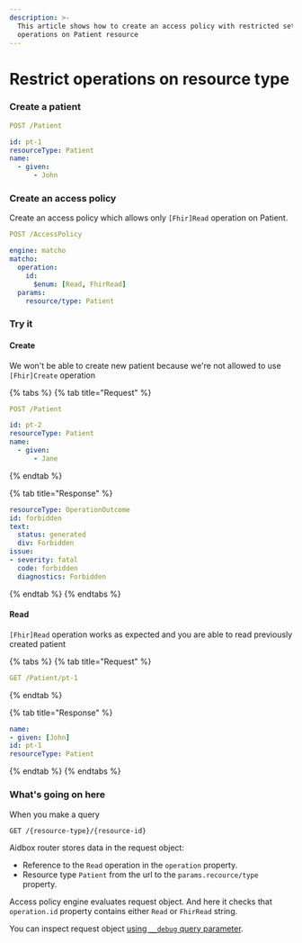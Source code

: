 ```yaml
---
description: >-
  This article shows how to create an access policy with restricted set of
  operations on Patient resource
---
```


# Restrict operations on resource type

### Create a patient

```yaml
POST /Patient

id: pt-1
resourceType: Patient
name:
  - given:
      - John
```

### Create an access policy

Create an access policy which allows only `[Fhir]Read` operation on Patient.

```yaml
POST /AccessPolicy

engine: matcho
matcho:
  operation:
    id:
      $enum: [Read, FhirRead]
  params:
    resource/type: Patient
```

### Try it

#### Create

We won't be able to create new patient because we're not allowed to use `[Fhir]Create` operation

{% tabs %}
{% tab title="Request" %}
```yaml
POST /Patient

id: pt-2
resourceType: Patient
name:
  - given:
      - Jane
```
{% endtab %}

{% tab title="Response" %}
```yaml
resourceType: OperationOutcome
id: forbidden
text:
  status: generated
  div: Forbidden
issue:
- severity: fatal
  code: forbidden
  diagnostics: Forbidden
```
{% endtab %}
{% endtabs %}

#### Read

`[Fhir]Read` operation works as expected and you are able to read previously created patient

{% tabs %}
{% tab title="Request" %}
```yaml
GET /Patient/pt-1
```
{% endtab %}

{% tab title="Response" %}
```yaml
name:
- given: [John]
id: pt-1
resourceType: Patient
```
{% endtab %}
{% endtabs %}

### What's going on here

When you make a query

```
GET /{resource-type}/{resource-id}
```

Aidbox router stores data in the request object:

* Reference to the `Read` operation in the `operation` property.
* Resource type `Patient` from the url to the `params.recource/type` property.

Access policy engine evaluates request object. And here it checks that `operation.id` property contains either `Read` or `FhirRead` string.

You can inspect request object [using `__debug` query parameter](debug-access-control.md#__debug-query-string-parameter).
